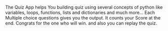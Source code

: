 The Quiz App helps You building quiz using several concepts of python like variables, loops, functions, lists and dictionaries and much more...
Each Multiple choice questions gives you the output.
It counts your Score at the end.
Congrats for the one who will win.
and also you can replay the quiz.
